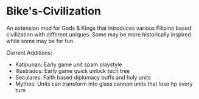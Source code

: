 # Bike's-Civilization

An extension mod for Gods & Kings that introduces various Filipino based civilization with different uniques. Some may be more historically inspired while some may be for fun.

Current Additions:
- Katipunan: Early game unit spam playstyle
- Illustrados: Early game quick unlock tech tree
- Seculares: Faith based diplomacy buffs and holy units
- Mythos: Units can transform into glass cannon units that lose hp every turn
